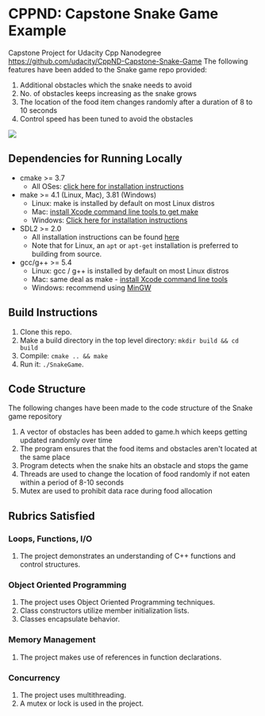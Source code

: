 # CPPND: Capstone Snake Game Example

Capstone Project for Udacity Cpp Nanodegree 
https://github.com/udacity/CppND-Capstone-Snake-Game
The following features have been added to the Snake game repo provided:
1. Additional obstacles which the snake needs to avoid
2. No. of obstacles keeps increasing as the snake grows
3. The location of the food item changes randomly after a duration of 8 to 10 seconds
4. Control speed has been tuned to avoid the obstacles

<img src="snake_game.gif"/>

## Dependencies for Running Locally
* cmake >= 3.7
  * All OSes: [click here for installation instructions](https://cmake.org/install/)
* make >= 4.1 (Linux, Mac), 3.81 (Windows)
  * Linux: make is installed by default on most Linux distros
  * Mac: [install Xcode command line tools to get make](https://developer.apple.com/xcode/features/)
  * Windows: [Click here for installation instructions](http://gnuwin32.sourceforge.net/packages/make.htm)
* SDL2 >= 2.0
  * All installation instructions can be found [here](https://wiki.libsdl.org/Installation)
  * Note that for Linux, an `apt` or `apt-get` installation is preferred to building from source.
* gcc/g++ >= 5.4
  * Linux: gcc / g++ is installed by default on most Linux distros
  * Mac: same deal as make - [install Xcode command line tools](https://developer.apple.com/xcode/features/)
  * Windows: recommend using [MinGW](http://www.mingw.org/)

## Build Instructions

1. Clone this repo.
2. Make a build directory in the top level directory: `mkdir build && cd build`
3. Compile: `cmake .. && make`
4. Run it: `./SnakeGame`.

## Code Structure

The following changes have been made to the code structure of the Snake game repository

1. A vector of obstacles has been added to game.h which keeps getting updated randomly over time
2. The program ensures that the food items and obstacles aren't located at the same place
3. Program detects when the snake hits an obstacle and stops the game 
4. Threads are used to change the location of food randomly if not eaten within a period of 8-10 seconds
5. Mutex are used to prohibit data race during food allocation

## Rubrics Satisfied

### Loops, Functions, I/O

1. The project demonstrates an understanding of C++ functions and control structures.

### Object Oriented Programming

1. The project uses Object Oriented Programming techniques.
2. Class constructors utilize member initialization lists.
3. Classes encapsulate behavior.

### Memory Management

1. The project makes use of references in function declarations.

### Concurrency

1. The project uses multithreading.
2. A mutex or lock is used in the project.
